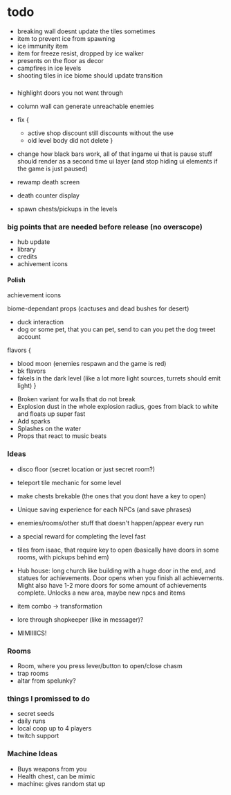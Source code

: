 # todo

* breaking wall doesnt update the tiles sometimes
* item to prevent ice from spawning
* ice immunity item
* item for freeze resist, dropped by ice walker 
* presents on the floor as decor
* campfires in ice levels
* shooting tiles in ice biome should update transition

###

* highlight doors you not went through
* column wall can generate unreachable enemies

* fix {
   + active shop discount still discounts without the use
   + old level body did not delete
}

* change how black bars work, all of that ingame ui that is pause stuff should render as a second time ui layer (and stop hiding ui elements if the game is just paused)
* rewamp death screen
* death counter display
* spawn chests/pickups in the levels

### big points that are needed before release (no overscope)

* hub update
* library
* credits
* achivement icons

#### Polish

achievement icons

biome-dependant props (cactuses and dead bushes for desert)
* duck interaction
* dog or some pet, that you can pet, send to can you pet the dog tweet account

flavors {
 + blood moon (enemies respawn and the game is red)
 + bk flavors
 + fakels in the dark level (like a lot more light sources, turrets should emit light)
}

* Broken variant for walls that do not break
* Explosion dust in the whole explosion radius, goes from black to white and floats up super fast
* Add sparks
* Splashes on the water
* Props that react to music beats

### Ideas

* disco floor (secret location or just secret room?)

* teleport tile mechanic for some level
* make chests brekable (the ones that you dont have a key to open)
* Unique saving experience for each NPCs (and save phrases)
* enemies/rooms/other stuff that doesn't happen/appear every run

* a special reward for completing the level fast

* tiles from isaac, that require key to open (basically have doors in some rooms, with pickups behind em)
* Hub house: long church like building with a huge door in the end, and statues for achievements. Door opens when you finish all achievements. Might also have 1-2 more doors for some amount of achievements complete. Unlocks a new area, maybe new npcs and items
* item combo -> transformation
* lore through shopkeeper (like in messager)?
* MIMIIIICS!

### Rooms

* Room, where you press lever/button to open/close chasm
* trap rooms
* altar from spelunky?

### things I promissed to do

* secret seeds
* daily runs
* local coop up to 4 players
* twitch support

### Machine Ideas

* Buys weapons from you
* Health chest, can be mimic 
* machine: gives random stat up